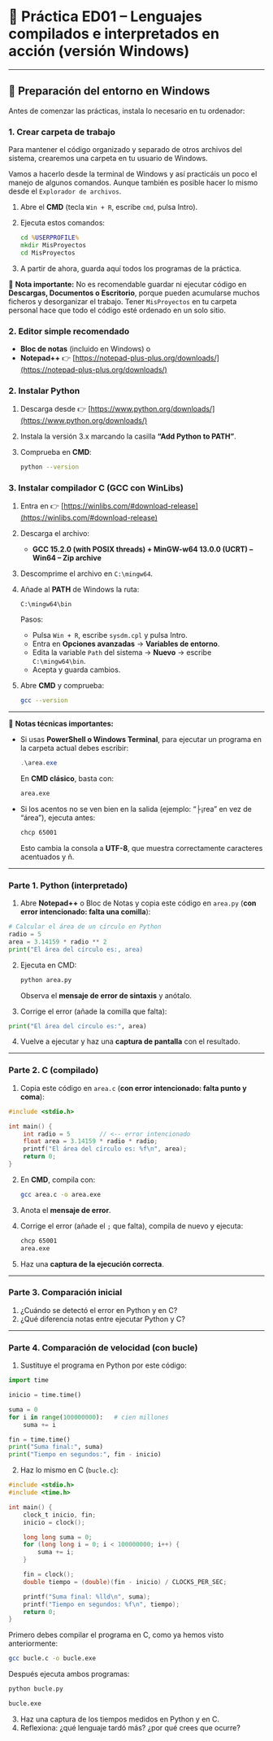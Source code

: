 # 📘 Práctica ED01 – Lenguajes compilados e interpretados en acción (versión Windows)

---

## 🔹 Preparación del entorno en Windows

Antes de comenzar las prácticas, instala lo necesario en tu ordenador:

### 1. Crear carpeta de trabajo

Para mantener el código organizado y separado de otros archivos del sistema, crearemos una carpeta en tu usuario de Windows. 

Vamos a hacerlo desde la terminal de Windows y así practicáis un poco el manejo de algunos comandos. Aunque también es posible hacer lo mismo desde el `Explorador de archivos`.

1. Abre el **CMD** (tecla `Win + R`, escribe `cmd`, pulsa Intro).
2. Ejecuta estos comandos:

   ```cmd
   cd %USERPROFILE%
   mkdir MisProyectos
   cd MisProyectos
   ```

3. A partir de ahora, guarda aquí todos los programas de la práctica.

📌 **Nota importante:**
No es recomendable guardar ni ejecutar código en **Descargas, Documentos o Escritorio**, porque pueden acumularse muchos ficheros y desorganizar el trabajo.
Tener `MisProyectos` en tu carpeta personal hace que todo el código esté ordenado en un solo sitio.

### 2. Editor simple recomendado

* **Bloc de notas** (incluido en Windows) o
* **Notepad++** 👉 [https://notepad-plus-plus.org/downloads/](https://notepad-plus-plus.org/downloads/)

### 2. Instalar Python

1. Descarga desde 👉 [https://www.python.org/downloads/](https://www.python.org/downloads/)
2. Instala la versión 3.x marcando la casilla **“Add Python to PATH”**.
3. Comprueba en **CMD**:

   ```bash
   python --version
   ```

### 3. Instalar compilador C (GCC con WinLibs)

1. Entra en 👉 [https://winlibs.com/#download-release](https://winlibs.com/#download-release)
2. Descarga el archivo:

   * **GCC 15.2.0 (with POSIX threads) + MinGW-w64 13.0.0 (UCRT) – Win64 – Zip archive**
3. Descomprime el archivo en `C:\mingw64`.
4. Añade al **PATH** de Windows la ruta:

   ```
   C:\mingw64\bin
   ```

   Pasos:

   * Pulsa `Win + R`, escribe `sysdm.cpl` y pulsa Intro.
   * Entra en **Opciones avanzadas** → **Variables de entorno**.
   * Edita la variable `Path` del sistema → **Nuevo** → escribe `C:\mingw64\bin`.
   * Acepta y guarda cambios.
5. Abre **CMD** y comprueba:

   ```bash
   gcc --version
   ```

---

📌 **Notas técnicas importantes:**

* Si usas **PowerShell o Windows Terminal**, para ejecutar un programa en la carpeta actual debes escribir:

  ```powershell
  .\area.exe
  ```

  En **CMD clásico**, basta con:

  ```bash
  area.exe
  ```

* Si los acentos no se ven bien en la salida (ejemplo: “├¡rea” en vez de “área”), ejecuta antes:

  ```bash
  chcp 65001
  ```

  Esto cambia la consola a **UTF-8**, que muestra correctamente caracteres acentuados y ñ.

---

### Parte 1. Python (interpretado)

1. Abre **Notepad++** o Bloc de Notas y copia este código en `area.py` (**con error intencionado: falta una comilla**):

```python
# Calcular el área de un círculo en Python
radio = 5
area = 3.14159 * radio ** 2
print("El área del círculo es:, area)
```

2. Ejecuta en CMD:

   ```bash
   python area.py
   ```

   Observa el **mensaje de error de sintaxis** y anótalo.

3. Corrige el error (añade la comilla que falta):

```python
print("El área del círculo es:", area)
```

4. Vuelve a ejecutar y haz una **captura de pantalla** con el resultado.

---

### Parte 2. C (compilado)

1. Copia este código en `area.c` (**con error intencionado: falta punto y coma**):

```c
#include <stdio.h>

int main() {
    int radio = 5        // <-- error intencionado
    float area = 3.14159 * radio * radio;
    printf("El área del círculo es: %f\n", area);
    return 0;
}
```

2. En **CMD**, compila con:

   ```bash
   gcc area.c -o area.exe
   ```
3. Anota el **mensaje de error**.
4. Corrige el error (añade el `;` que falta), compila de nuevo y ejecuta:

   ```bash
   chcp 65001
   area.exe
   ```
5. Haz una **captura de la ejecución correcta**.

---

### Parte 3. Comparación inicial

1. ¿Cuándo se detectó el error en Python y en C?
2. ¿Qué diferencia notas entre ejecutar Python y C?

---

### Parte 4. Comparación de velocidad (con bucle)

1. Sustituye el programa en Python por este código:

```python
import time

inicio = time.time()

suma = 0
for i in range(100000000):   # cien millones
    suma += i

fin = time.time()
print("Suma final:", suma)
print("Tiempo en segundos:", fin - inicio)
```

2. Haz lo mismo en C (`bucle.c`):

```c
#include <stdio.h>
#include <time.h>

int main() {
    clock_t inicio, fin;
    inicio = clock();

    long long suma = 0;
    for (long long i = 0; i < 100000000; i++) {
        suma += i;
    }

    fin = clock();
    double tiempo = (double)(fin - inicio) / CLOCKS_PER_SEC;

    printf("Suma final: %lld\n", suma);
    printf("Tiempo en segundos: %f\n", tiempo);
    return 0;
}
```

Primero debes compilar el programa en C, como ya hemos visto anteriormente:

```bash
gcc bucle.c -o bucle.exe
```

Después ejecuta ambos programas:

```bash
python bucle.py

bucle.exe
```

3. Haz una captura de los tiempos medidos en Python y en C.
4. Reflexiona: ¿qué lenguaje tardó más? ¿por qué crees que ocurre?
